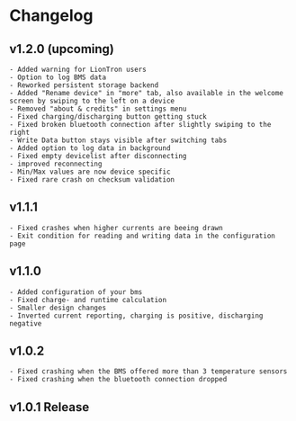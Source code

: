 # Changelog
## v1.2.0 (upcoming)
    - Added warning for LionTron users
	- Option to log BMS data
	- Reworked persistent storage backend
	- Added "Rename device" in "more" tab, also available in the welcome screen by swiping to the left on a device
	- Removed "about & credits" in settings menu
	- Fixed charging/discharging button getting stuck
	- Fixed broken bluetooth connection after slightly swiping to the right
	- Write Data button stays visible after switching tabs
	- Added option to log data in background
    - Fixed empty devicelist after disconnecting
    - improved reconnecting
    - Min/Max values are now device specific
    - Fixed rare crash on checksum validation
## v1.1.1
	- Fixed crashes when higher currents are beeing drawn
	- Exit condition for reading and writing data in the configuration page

## v1.1.0
	- Added configuration of your bms
	- Fixed charge- and runtime calculation
	- Smaller design changes
	- Inverted current reporting, charging is positive, discharging negative

## v1.0.2
	- Fixed crashing when the BMS offered more than 3 temperature sensors
	- Fixed crashing when the bluetooth connection dropped

## v1.0.1 Release
